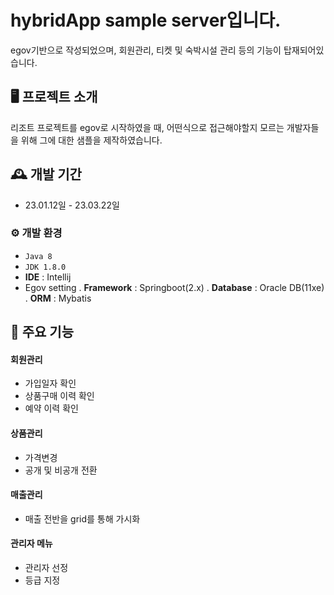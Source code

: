 # hybridApp sample server입니다.
egov기반으로 작성되었으며, 회원관리, 티켓 및 숙박시설 관리 등의 기능이 탑재되어있습니다.


## 🖥️ 프로젝트 소개
리조트 프로젝트를 egov로 시작하였을 때, 어떤식으로 접근해야할지 모르는 개발자들을 위해 그에 대한 샘플을 제작하였습니다.
<br>

## 🕰️ 개발 기간
* 23.01.12일 - 23.03.22일

### ⚙️ 개발 환경
- `Java 8`
- `JDK 1.8.0`
- **IDE** : Intellij
- Egov setting
  . **Framework** : Springboot(2.x)
  . **Database** : Oracle DB(11xe)
  . **ORM** : Mybatis

## 📌 주요 기능
#### 회원관리
- 가입일자 확인
- 상품구매 이력 확인
- 예약 이력 확인
#### 상품관리
- 가격변경
- 공개 및 비공개 전환
#### 매출관리
- 매출 전반을 grid를 통해 가시화
#### 관리자 메뉴
- 관리자 선정
- 등급 지정
